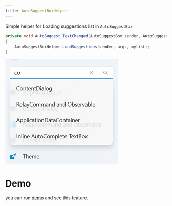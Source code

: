 ```yaml
---
title: AutoSuggestBoxHelper
---
```


Simple helper for Loading suggestions list in `AutoSuggestBox`

```cs
private void AutoSuggest_TextChanged(AutoSuggestBox sender, AutoSuggestBoxTextChangedEventArgs args)
{
    AutoSuggestBoxHelper.LoadSuggestions(sender, args, mylist);
}
```

![SettingsUI](https://raw.githubusercontent.com/ghost1372/Resources/main/SettingsUI/Samples/LoadSuggestion.png)

# Demo
you can run [demo](https://github.com/ghost1372/SettingsUI) and see this feature.
